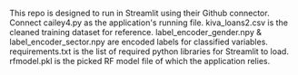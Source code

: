 This repo is designed to run in Streamlit using their Github connector. Connect cailey4.py as the application's running file.
kiva_loans2.csv is the cleaned training dataset for reference. label_encoder_gender.npy & label_encoder_sector.npy are encoded labels for classified variables. requirements.txt is the list of required python libraries for Streamlit to load. rfmodel.pkl is the picked RF model file of which the application relies.
